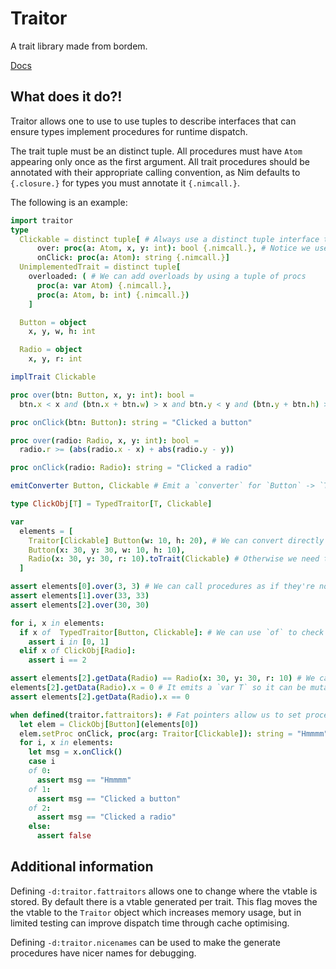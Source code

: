 # Traitor

A trait library made from bordem.

[Docs](http://www.jasonbeetham.com/traitor/)

## What does it do?!

Traitor allows one to use to use tuples to describe interfaces that can ensure types implement procedures for runtime dispatch.

The trait tuple must be an distinct tuple.
All procedures must have `Atom` appearing only once as the first argument.
All trait procedures should be annotated with their appropriate calling convention,
as Nim defaults to `{.closure.}` for types you must annotate it `{.nimcall.}`.


The following is an example:

```nim
import traitor
type
  Clickable = distinct tuple[ # Always use a distinct tuple interface to make it clean and cause `implTrait` requires it
      over: proc(a: Atom, x, y: int): bool {.nimcall.}, # Notice we use `Atom` as the first parameter and it's always the only `Atom`
      onClick: proc(a: Atom): string {.nimcall.}]
  UnimplementedTrait = distinct tuple[
    overloaded: ( # We can add overloads by using a tuple of procs
      proc(a: var Atom) {.nimcall.},
      proc(a: Atom, b: int) {.nimcall.})
    ]

  Button = object
    x, y, w, h: int

  Radio = object
    x, y, r: int

implTrait Clickable

proc over(btn: Button, x, y: int): bool =
  btn.x < x and (btn.x + btn.w) > x and btn.y < y and (btn.y + btn.h) > y

proc onClick(btn: Button): string = "Clicked a button"

proc over(radio: Radio, x, y: int): bool =
  radio.r >= (abs(radio.x - x) + abs(radio.y - y))

proc onClick(radio: Radio): string = "Clicked a radio"

emitConverter Button, Clickable # Emit a `converter` for `Button` -> `Traitor[Clickable]`

type ClickObj[T] = TypedTraitor[T, Clickable]

var
  elements = [
    Traitor[Clickable] Button(w: 10, h: 20), # We can convert directly if we use `emitConvert`
    Button(x: 30, y: 30, w: 10, h: 10),
    Radio(x: 30, y: 30, r: 10).toTrait(Clickable) # Otherwise we need to convert with `toTrait(trait)`
  ]

assert elements[0].over(3, 3) # We can call procedures as if they're normal
assert elements[1].over(33, 33)
assert elements[2].over(30, 30)

for i, x in elements:
  if x of  TypedTraitor[Button, Clickable]: # We can use `of` to check if it's the given type
    assert i in [0, 1]
  elif x of ClickObj[Radio]:
    assert i == 2

assert elements[2].getData(Radio) == Radio(x: 30, y: 30, r: 10) # We can use `getData` to extract data
elements[2].getData(Radio).x = 0 # It emits a `var T` so it can be mutated
assert elements[2].getData(Radio).x == 0

when defined(traitor.fattraitors): # Fat pointers allow us to set procedures for instances
  let elem = ClickObj[Button](elements[0])
  elem.setProc onClick, proc(arg: Traitor[Clickable]): string = "Hmmmm"
  for i, x in elements:
    let msg = x.onClick()
    case i
    of 0:
      assert msg == "Hmmmm"
    of 1:
      assert msg == "Clicked a button"
    of 2:
      assert msg == "Clicked a radio"
    else:
      assert false
```

## Additional information

Defining `-d:traitor.fattraitors` allows one to change where the vtable is stored.
By default there is a vtable generated per trait.
This flag moves the the vtable to the `Traitor` object which increases memory usage,
but in limited testing can improve dispatch time through cache optimising.

Defining `-d:traitor.nicenames` can be used to make the generate procedures have nicer names for debugging.

